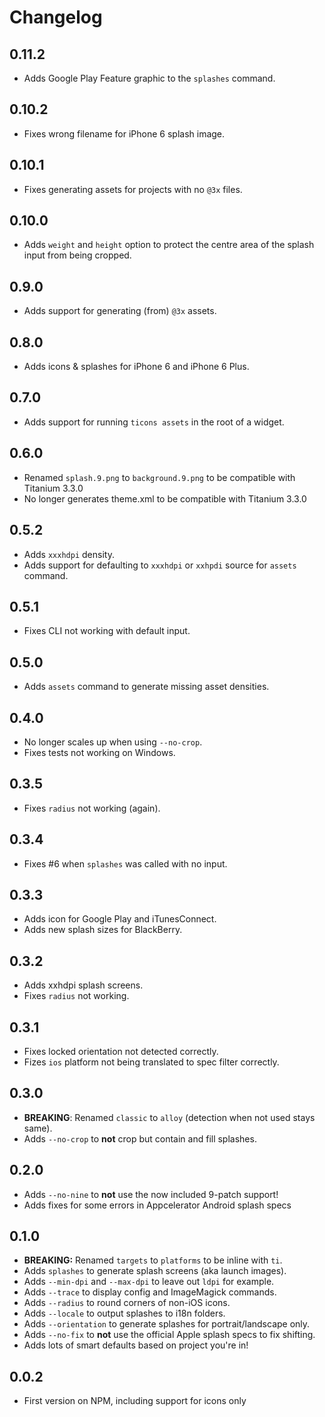 # Changelog

## 0.11.2
- Adds Google Play Feature graphic to the `splashes` command.

## 0.10.2
- Fixes wrong filename for iPhone 6 splash image.

## 0.10.1
- Fixes generating assets for projects with no `@3x` files.

## 0.10.0
- Adds `weight` and `height` option to protect the centre area of the splash input from being cropped.

## 0.9.0
- Adds support for generating (from) `@3x` assets.

## 0.8.0
- Adds icons & splashes for iPhone 6 and iPhone 6 Plus.

## 0.7.0
- Adds support for running `ticons assets` in the root of a widget.

## 0.6.0
- Renamed `splash.9.png` to `background.9.png` to be compatible with Titanium 3.3.0
- No longer generates theme.xml to be compatible with Titanium 3.3.0

## 0.5.2
- Adds `xxxhdpi` density.
- Adds support for defaulting to `xxxhdpi` or `xxhpdi` source for `assets` command.

## 0.5.1
- Fixes CLI not working with default input.

## 0.5.0
- Adds `assets` command to generate missing asset densities.

## 0.4.0
- No longer scales up when using `--no-crop`.
- Fixes tests not working on Windows.

## 0.3.5
- Fixes `radius` not working (again).

## 0.3.4
- Fixes #6 when `splashes` was called with no input.

## 0.3.3
- Adds icon for Google Play and iTunesConnect.
- Adds new splash sizes for BlackBerry.

## 0.3.2
- Adds xxhdpi splash screens.
- Fixes `radius` not working.

## 0.3.1
- Fixes locked orientation not detected correctly.
- Fizes `ios` platform not being translated to spec filter correctly.

## 0.3.0
- **BREAKING**: Renamed `classic` to `alloy` (detection when not used stays same).
- Adds `--no-crop` to **not** crop but contain and fill splashes.

## 0.2.0
- Adds `--no-nine` to **not** use the now included 9-patch support!
- Adds fixes for some errors in Appcelerator Android splash specs

## 0.1.0
- **BREAKING:** Renamed `targets` to `platforms` to be inline with `ti`.
- Adds `splashes` to generate splash screens (aka launch images).
- Adds `--min-dpi` and `--max-dpi` to leave out `ldpi` for example.
- Adds `--trace` to display config and ImageMagick commands.
- Adds `--radius` to round corners of non-iOS icons.
- Adds `--locale` to output splashes to i18n folders.
- Adds `--orientation` to generate splashes for portrait/landscape only.
- Adds `--no-fix` to **not** use the official Apple splash specs to fix shifting.
- Adds lots of smart defaults based on project you're in!

## 0.0.2
- First version on NPM, including support for icons only